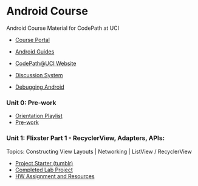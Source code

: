 # Android Course
Android Course Material for CodePath at UCI
- [Course Portal](https://courses.codepath.com/courses/android_university)
- [Android Guides](https://guides.codepath.org/android)
- [CodePath@UCI Website](https://clubs.uci.edu/codepath)

- [Discussion System]()
- [Debugging Android]()

### Unit 0: Pre-work
* [Orientation Playlist](https://www.youtube.com/watch?v=PUrzeIqHGfw&list=PLrT2tZ9JRrf56sJBCbOq67hYLOB-2eUOB&index=1)
* [Pre-work](https://courses.codepath.org/snippets/android_university/prework)

### Unit 1: Flixster Part 1 - RecyclerView, Adapters, APIs:
Topics: Constructing View Layouts | Networking | ListView / RecyclerView

* [Project Starter (tumblr)](https://drive.google.com/file/d/1kMVf7hKBimp1LUxprqLI0nb2OXW-xty-/view)
* [Completed Lab Project]()
* [HW Assignment and Resources](https://courses.codepath.com/courses/android_university/unit/1#!overview)
